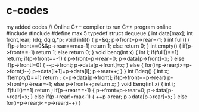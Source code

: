 # c-codes
my added codes
// Online C++ compiler to run C++ program online
#include <iostream>
#include<conio>
#define max 5
typedef struct dequeue
{
    int data[max];
    int front,rear;
}dq;
dq q,*p;
void intit()
{
    p=&q;
    p->front=p->rear=-1;
}
int full()
{
    if(p->front==0&&p->rear==max-1)
    return 1;
    else
    return 0;
}
int empty()
{
    if(p->front==-1)
    return 1;
    else
    return 0;
}
void benq(int x)
{
    int i;
    if(full()==1)
    return;
    if(p->front==-1)
    {
        p->front=p->rear=0;
        p->data[p->front]=x;
    }
    else if(p->front!=0)
    {
        --p->front;
        p->data[p->front]=x;
    }
    else
    {
    for(i=p->rear;i>=p->fornt;i--)
    p->data[i+1]=p->data[i];
    p->rear++;
}
}
int Bdeq()
{
    int x;
    if(empty()==1)
    return ;
    x=p->data[p->front];
    if(p->front==p->rear)
    p->front=p->rear=-1;
    else
    p->front++;
    return x;
}
void Eenq(int x)
{
    int i;
    if(full()==1)
    return ;
    if(p->rear==-1)
    {
        p->front=p->rear=0;
        p->data[p->rear]=x;
    }
    else if(p->rear!=max-1)
    {
        ++p->rear;
        p->data[p->rear]=x;
    }
    else
    for(i=p->rear;i<=p->rear;i++)
}

